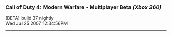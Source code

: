 ### Call of Duty 4: Modern Warfare - Multiplayer Beta _(Xbox 360)_
(BETA) build 37 nightly  
Wed Jul 25 2007 12:34:56PM

---